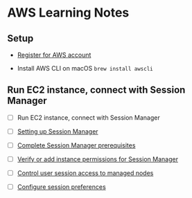 # AWS Learning Notes

## Setup

- [Register for AWS account](https://aws.amazon.com/free)

- Install AWS CLI on macOS `brew install awscli`

## Run EC2 instance, connect with Session Manager

- [ ] Run EC2 instance, connect with Session Manager

- [ ] [Setting up Session Manager](https://docs.aws.amazon.com/systems-manager/latest/userguide/session-manager-getting-started.html)

- [ ] [Complete Session Manager prerequisites](https://docs.aws.amazon.com/systems-manager/latest/userguide/session-manager-prerequisites.html)

- [ ] [Verify or add instance permissions for Session Manager](https://docs.aws.amazon.com/systems-manager/latest/userguide/session-manager-getting-started-instance-profile.html)

- [ ] [Control user session access to managed nodes](https://docs.aws.amazon.com/systems-manager/latest/userguide/session-manager-getting-started-restrict-access.html)

- [ ] [Configure session preferences](https://docs.aws.amazon.com/systems-manager/latest/userguide/session-manager-getting-started-configure-preferences.html)
